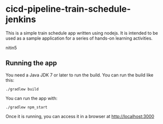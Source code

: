 # cicd-pipeline-train-schedule-jenkins

This is a simple train schedule app written using nodejs. It is intended to be used as a sample application for a series of hands-on learning activities.

nitin5

## Running the app

You need a Java JDK 7 or later to run the build. You can run the build like this:

    ./gradlew build

You can run the app with:

    ./gradlew npm_start

Once it is running, you can access it in a browser at [http://localhost:3000](http://localhost:3000)

